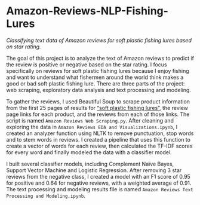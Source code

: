 # Amazon-Reviews-NLP-Fishing-Lures
<i>Classifying text data of Amazon reviews for soft plastic fishing lures based on star rating.</i>

The goal of this project is to analyze the text of Amazon reviews to predict if the review is positive or negative based on the star rating. I focus specifically on reviews for soft plastic fishing lures because I enjoy fishing and want to understand what fishermen around the world think makes a good or bad soft plastic fishing lure. There are three parts of the project: web scraping, exploratory data analysis and text processing and modeling. 

To gather the reviews, I used Beautiful Soup to scrape product information from the first 25 pages of results for <a href = "https://www.amazon.com/s?k=%22soft+plastic+fishing+lures%22&i=sporting">“soft plastic fishing lures”</a>, the review page links for each product, and the reviews from each of those links. The script is named `Amazon Reviews Web Scraping.py`. After cleaning and exploring the data in `Amazon Reviews EDA and Visualizations.ipynb`, I created an analyzer function using NLTK to remove punctuation, stop words and to stem words in reviews. I created a pipeline that uses this function to create a vector of words for each review, then calculated the TF-IDF scores for every word and finally modeled the data with a classifier model.

I built several classifier models, including Complement Naïve Bayes, Support Vector Machine and Logistic Regression. After removing 3 star reviews from the negative class, I created a model with an F1 score of 0.95 for positive and 0.64 for negative reviews, with a weighted average of 0.91. The text processing and modeling results file is named `Amazon Reviews Text Processing and Modeling.ipynb`.
